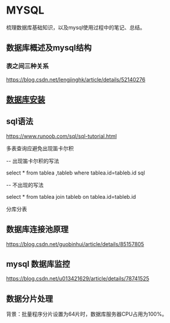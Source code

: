 # MYSQL
梳理数据库基础知识，以及mysql使用过程中的笔记、总结。



## 数据库概述及mysql结构

### 表之间三种关系

https://blog.csdn.net/lengjinghk/article/details/52140276



## [数据库安装](./mysql-install.md)



## sql语法

https://www.runoob.com/sql/sql-tutorial.html

 

多表查询应避免出现笛卡尔积

 

-- 出现笛卡尔积的写法

select * from tablea ,tableb where tablea.id=tableb.id sql

-- 不出现的写法

select * from tablea join tableb on tablea.id=tableb.id

分库分表



## 数据库连接池原理

https://blog.csdn.net/guobinhui/article/details/85157805

 

## mysql 数据库监控

https://blog.csdn.net/u013421629/article/details/78741525



## 数据分片处理

背景：批量程序分片设置为64片时，数据库服务器CPU占用为100%。



